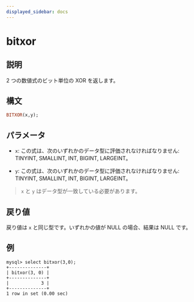 ```yaml
---
displayed_sidebar: docs
---
```


# bitxor

## 説明

2 つの数値式のビット単位の XOR を返します。

## 構文

```Haskell
BITXOR(x,y);
```

## パラメータ

- `x`: この式は、次のいずれかのデータ型に評価されなければなりません: TINYINT, SMALLINT, INT, BIGINT, LARGEINT。

- `y`: この式は、次のいずれかのデータ型に評価されなければなりません: TINYINT, SMALLINT, INT, BIGINT, LARGEINT。

> `x` と `y` はデータ型が一致している必要があります。

## 戻り値

戻り値は `x` と同じ型です。いずれかの値が NULL の場合、結果は NULL です。

## 例

```Plain Text
mysql> select bitxor(3,0);
+--------------+
| bitxor(3, 0) |
+--------------+
|            3 |
+--------------+
1 row in set (0.00 sec)
```